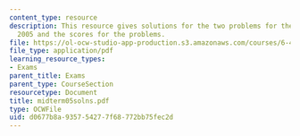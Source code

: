 ```yaml
---
content_type: resource
description: This resource gives solutions for the two problems for the midterm exam
  2005 and the scores for the problems.
file: https://ol-ocw-studio-app-production.s3.amazonaws.com/courses/6-451-principles-of-digital-communication-ii-spring-2005/d0677b8a935754277f68772bb75fec2d_midterm05solns.pdf
file_type: application/pdf
learning_resource_types:
- Exams
parent_title: Exams
parent_type: CourseSection
resourcetype: Document
title: midterm05solns.pdf
type: OCWFile
uid: d0677b8a-9357-5427-7f68-772bb75fec2d
---
```

